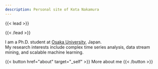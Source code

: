 ```yaml
---
description: Personal site of Kota Nakamura
---
```


{{< lead >}}

{{< /lead >}}

I am a Ph.D. student at [Osaka University](https://www.osaka-u.ac.jp/en), Japan. \
My research interests include complex time series analysis, data stream mining, and scalable machine learning. 
<!-- My research interests are time-series data mining, pattern mining and data stream mining. -->

<!-- <br> -->

{{< button href="about" target="_self" >}}
More about me
{{< /button >}}


<!-- \
{{< button href="ja/about" target="_self" >}}
Japanese page
{{< /button >}} -->

<!-- ## Selected Recent Publications -->
